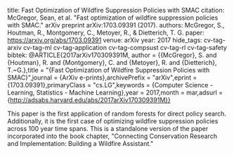 title: Fast Optimization of Wildfire Suppression Policies with SMAC
citation: McGregor, Sean, et al. "Fast optimization of wildfire suppression policies with SMAC." arXiv preprint arXiv:1703.09391 (2017).
authors: McGregor, S., Houtman, R., Montgomery, C., Metoyer, R., & Dietterich, T. G.
paper: https://arxiv.org/abs/1703.09391
venue: arXiv
year: 2017
hide_tags: cv-tag-arxiv cv-tag-ml cv-tag-application cv-tag-compsust cv-tag-rl cv-tag-safety
bibtek: @ARTICLE{2017arXiv170309391M, author = {{McGregor}, S. and {Houtman}, R. and {Montgomery}, C. and {Metoyer}, R. and {Dietterich}, T.~G.},title = "{Fast Optimization of Wildfire Suppression Policies with SMAC}",journal = {ArXiv e-prints},archivePrefix = "arXiv",eprint = {1703.09391},primaryClass = "cs.LG",keywords = {Computer Science - Learning, Statistics - Machine Learning},year = 2017,month = mar,adsurl = {http://adsabs.harvard.edu/abs/2017arXiv170309391M}}

This paper is the first application of random forests for direct policy search. Additionally, it is the first case of optimizing wildfire suppression policies across 100 year time spans. This is a standalone version of the paper incorporated into the book chapter, "Connecting Conservation Research and Implementation: Building a Wildfire Assistant."
